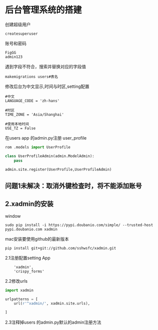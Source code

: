 # 后台管理系统的搭建

创建超级用户

```
createsuperuser
```

账号和密码

```
FigGG
admin123
```

遇到字段不符合，搜索并替换对应的字段值

```
makemigrations users#表名
```

修改后台为中文显示,时间与时区,setting配置

```
#中文
LANGUAGE_CODE = 'zh-hans'

#时区
TIME_ZONE = 'Asia/Shanghai'

#使用本地时间
USE_TZ = False
```

在users app 的admin.py注册 user\_profile

```py
rom .models import UserProfile

class UserProfileAdmin(admin.ModelAdmin):
    pass

admin.site.register(UserProfile,UserProfileAdmin)
```

## 问题1未解决：取消外键检查时，将不能添加账号

## 2.xadmin的安装

window

```
sudo pip install -i https://pypi.doubanio.com/simple/ --trusted-host pypi.doubanio.com xadmin
```

mac安装要使用github的最新版本

```
pip install git+git://github.com/sshwsfc/xadmin.git
```

2.1注册配置setting App

```
    'xadmin',
    'crispy_forms'
```

2.2修改urls

```py
import xadmin

urlpatterns = [
    url(r'^xadmin/', xadmin.site.urls),

]
```

2.3注释掉users 的admin.py默认的admin注册方法

